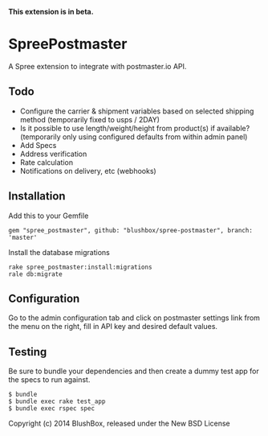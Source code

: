 
**This extension is in beta.**

SpreePostmaster
===============

A Spree extension to integrate with postmaster.io API.

Todo
----

* Configure the carrier & shipment variables based on selected shipping method (temporarily fixed to usps / 2DAY)
* Is it possible to use length/weight/height from product(s) if available? (temporarily only using configured defaults from within admin panel)
* Add Specs
* Address verification
* Rate calculation
* Notifications on delivery, etc (webhooks)

Installation
------------

Add this to your Gemfile

    gem "spree_postmaster", github: "blushbox/spree-postmaster", branch: 'master'

Install the database migrations 

    rake spree_postmaster:install:migrations
    rale db:migrate

Configuration
-------------

Go to the admin configuration tab and click on postmaster settings link from the menu on the right, fill in API key and desired default values.

Testing
-------

Be sure to bundle your dependencies and then create a dummy test app for the specs to run against.

    $ bundle
    $ bundle exec rake test_app
    $ bundle exec rspec spec

Copyright (c) 2014 BlushBox, released under the New BSD License
